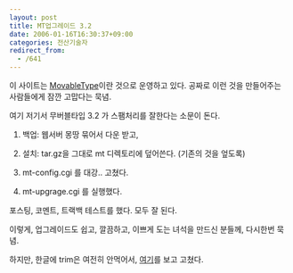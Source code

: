 ```yaml
---
layout: post
title: MT업그레이드 3.2
date: 2006-01-16T16:30:37+09:00
categories: 전산기술자
redirect_from:
  - /641
---
```


이 사이트는 <a href="http://www.sixapart.com/movabletype/" target=bb>MovableType</a>이란 것으로 운영하고 있다. 공짜로 이런 것을 만들어주는 사람들에게 잠깐 고맙다는 묵념.

여기 저기서 무버블타입 3.2 가 스팸처리를 잘한다는 소문이 돈다.

1. 백업: 웹서버 몽땅 묶어서 다운 받고,

2. 설치: tar.gz을 그대로 mt 디렉토리에 덮어쓴다. (기존의 것을 엎도록)

3. mt-config.cgi 를 대강.. 고쳤다.

4. mt-upgrage.cgi 를 실행했다.

포스팅, 코멘트, 트랙백 테스트를 했다. 모두 잘 된다.

이렇게, 업그레이드도 쉽고, 깔끔하고, 이쁘게 도는 녀석을 만드신 분들께, 다시한번 묵념.

하지만, 한글에 trim은 여전히 안먹어서, <a href=http://www.n-ego.com/blog/archives/2003/12/20031209_13:11:09.html target=bb>여기</a>를 보고 고쳤다.
